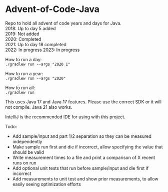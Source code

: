 # Advent-of-Code-Java
Repo to hold all advent of code years and days for Java.  
2018: Up to day 5 added  
2019: Not added  
2020: Completed  
2021: Up to day 18 completed  
2022: In progress
2023: In progress

How to run a day:  
`./gradlew run --args "2020 1"`

How to run a year:  
`./gradlew run --args "2020"`

How to run all:  
`./gradlew run`

This uses Java 17 and Java 17 features. Please use the correct SDK or it will not compile. Java 21 also works.

IntelliJ is the recommended IDE for using with this project.

Todo:
- Add sample/input and part 1/2 separation so they can be measured independently
- Make sample run first and die if incorrect, allow specifying the value that should be valid
- Write measurement times to a file and print a comparison of X recent runs on run
- Add optional unit tests that run before sample/input and die first if incorrect
- Add measurements to unit test and show prior measurements, to allow easily seeing optimization efforts